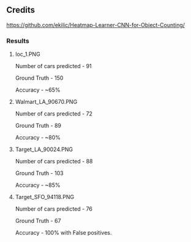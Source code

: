 ## Credits
https://github.com/ekilic/Heatmap-Learner-CNN-for-Object-Counting/


### Results
1. loc_1.PNG

	Number of cars predicted - 91

	Ground Truth - 150

	Accuracy - ~65%


2. Walmart_LA_90670.PNG

	Number of cars predicted - 72
	
	Ground Truth - 89
	
	Accuracy - ~80%

3. Target_LA_90024.PNG

	Number of cars predicted - 88
	
	Ground Truth - 103
	
	Accuracy - ~85%

4. Target_SFO_94118.PNG

	Number of cars predicted - 76
	
	Ground Truth - 67
	
	Accuracy - 100% with False positives.

